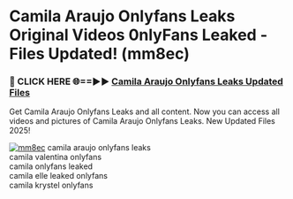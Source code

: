 # Camila Araujo Onlyfans Leaks Original Videos 0nlyFans Leaked - Files Updated! (mm8ec)

<h3>🔴 CLICK HERE 🌐==►► <a href="https://tinyurl.com/2jnfzry5" rel="nofollow">Camila Araujo Onlyfans Leaks Updated Files</a></h3>

Get Camila Araujo Onlyfans Leaks and all content. Now you can access all videos and pictures of Camila Araujo Onlyfans Leaks. New Updated Files 2025!

[![mm8ec](https://i.imgur.com/GyGTBgg.gif)](https://tinyurl.com/2jnfzry5)
camila araujo onlyfans leaks<br>
camila valentina onlyfans<br>
camila onlyfans leaked<br>
camila elle leaked onlyfans<br>
camila krystel onlyfans
